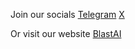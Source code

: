 Join our socials
[Telegram](https://t.me/blastAI_)
[X](https://x.com/blastAI_)

Or visit our website
[BlastAI](https://blastai.io)
